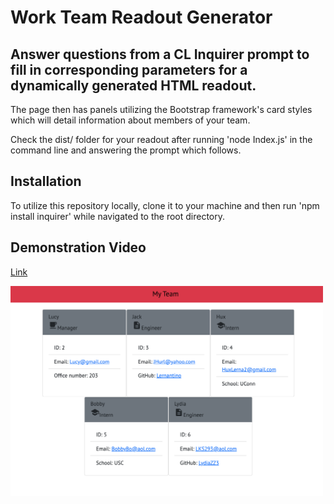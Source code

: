 # Work Team Readout Generator

## Answer questions from a CL Inquirer prompt to fill in corresponding parameters for a dynamically generated HTML readout. 

The page then has panels utilizing the Bootstrap framework's card styles which will detail information about members of your team.

Check the dist/ folder for your readout after running 'node Index.js' in the command line and answering the prompt which follows.

## Installation

To utilize this repository locally, clone it to your machine and then run 'npm install inquirer' while navigated to the root directory.

## Demonstration Video

<a href="https://drive.google.com/file/d/1iTc69UdPKYUuBRljpskOXY8oY0XEGKvW/view?usp=sharing" target="_blank">Link</a>

<img src="./assets/teamreadout.png" width="500px" height="336px">